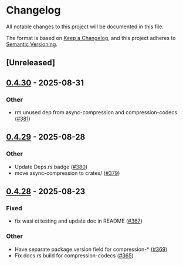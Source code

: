 # Changelog

All notable changes to this project will be documented in this file.

The format is based on [Keep a Changelog](https://keepachangelog.com/en/1.0.0/),
and this project adheres to [Semantic Versioning](https://semver.org/spec/v2.0.0.html).

## [Unreleased]

## [0.4.30](https://github.com/Nullus157/async-compression/compare/compression-codecs-v0.4.29...compression-codecs-v0.4.30) - 2025-08-31

### Other

- rm unused dep from async-compression and compression-codecs ([#381](https://github.com/Nullus157/async-compression/pull/381))

## [0.4.29](https://github.com/Nullus157/async-compression/compare/compression-codecs-v0.4.28...compression-codecs-v0.4.29) - 2025-08-28

### Other

- Update Deps.rs badge ([#380](https://github.com/Nullus157/async-compression/pull/380))
- move async-compression to crates/ ([#379](https://github.com/Nullus157/async-compression/pull/379))

## [0.4.28](https://github.com/Nullus157/async-compression/compare/compression-codecs-v0.4.27...compression-codecs-v0.4.28) - 2025-08-23

### Fixed

- fix wasi ci testing and update doc in README ([#367](https://github.com/Nullus157/async-compression/pull/367))

### Other

- Have separate package.version field for compression-* ([#369](https://github.com/Nullus157/async-compression/pull/369))
- Fix docs.rs build for compression-codecs ([#365](https://github.com/Nullus157/async-compression/pull/365))
